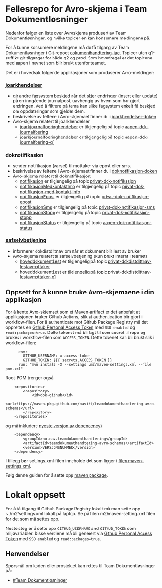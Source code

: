 # Fellesrepo for Avro-skjema i Team Dokumentløsninger
Nedenfor følger en liste over Avroskjema produsert av Team Dokumentløsninger, og hvilke topicer en kan konsumere meldingene på. 

For å kunne konsumere meldingene må du få tilgang av Team Dokumentløsninger i Git-repoet [dokumenthandtering-iac](https://github.com/navikt/dokumenthandtering-iac).
Topicer uten q1-suffiks gir tilganger for både q2 og prod. Som hovedregel er det topicene med aapen i navnet som blir brukt utenfor teamet.

Det er i hovedsak følgende applikasjoner som produserer Avro-meldinger:
### [joarkhendelser](https://github.com/navikt/joarkhendelser)
  - gir andre fagsystem beskjed når det skjer endringer (insert eller update) på en inngående journalpost, uavhengig av hvem som har gjort endringen. Ved å filtrere på tema kan ulike fagsystem enkelt få beskjed om oppdateringar som gjelder dem.
  - beskrivelse av feltene i Avro-skjemaet finner du i [joarkhendelser-doken](https://confluence.adeo.no/display/BOA/Joarkhendelser)
  - Avro-skjema relatert til joarkhendelser:
    - [joarkjournalfoeringhendelser](src/main/avro/doknotifikasjon/joarkjournalfoeringhendelser.avsc) er tilgjengelig på topic [aapen-dok-journalfoering](https://github.com/navikt/dokumenthandtering-iac/blob/master/kafka-aiven/aapen-dok-journalfoering/topic.yaml)
    - [joarkjournalfoeringhendelser](src/main/avro/doknotifikasjon/joarkjournalfoeringhendelser.avsc) er tilgjengelig på topic [aapen-dok-journalfoering-q1](https://github.com/navikt/dokumenthandtering-iac/blob/master/kafka-aiven/aapen-dok-journalfoering-q1/topic.yaml)
    
### [doknotifikasjon](https://github.com/navikt/doknotifikasjon-2)
  - sender notifikasjon (varsel) til mottaker via epost eller sms.
  - beskrivelse av feltene i Avro-skjemaet finner du i [doknotifikasjon-doken](https://confluence.adeo.no/display/BOA/doknotifikasjon+-+Funksjonell+Beskrivelse)
  - Avro-skjema relatert til doknotifikasjon:
    - [notifikasjon](src/main/avro/doknotifikasjon/notifikasjon.avsc) er tilgjengelig på topic [privat-dok-notifikasjon](https://github.com/navikt/dokumenthandtering-iac/blob/master/kafka-aiven/privat-dok-notifikasjon/topic.yaml)
    - [notifikasjonMedKontaktInfo](src/main/avro/doknotifikasjon/notifikasjonMedKontaktInfo.avsc) er tilgjengelig på topic [privat-dok-notifikasjon-med-kontakt-info](https://github.com/navikt/dokumenthandtering-iac/blob/master/kafka-aiven/privat-dok-notifikasjon-med-kontakt-info/topic.yaml)
    - [notifikasjonEpost](src/main/avro/doknotifikasjon/notifikasjonEpost.avsc) er tilgjengelig på topic [privat-dok-notifikasjon-epost](https://github.com/navikt/dokumenthandtering-iac/blob/master/kafka-aiven/privat-dok-notifikasjon-epost/topic.yaml)
    - [notifikasjonSms](src/main/avro/doknotifikasjon/notifikasjonSms.avsc) er tilgjengelig på topic [privat-dok-notifikasjon-sms](https://github.com/navikt/dokumenthandtering-iac/blob/master/kafka-aiven/privat-dok-notifikasjon-sms/topic.yaml)
    - [notifikasjonStopp](src/main/avro/doknotifikasjon/notifikasjonStopp.avsc) er tilgjengelig på topic [privat-dok-notifikasjon-stopp](https://github.com/navikt/dokumenthandtering-iac/blob/master/kafka-aiven/privat-dok-notifikasjon-stopp/topic.yaml)
    - [notifikasjonStatus](src/main/avro/doknotifikasjon/notifikasjonStatus.avsc) er tilgjengelig på topic [aapen-dok-notifikasjon-status](https://github.com/navikt/dokumenthandtering-iac/blob/master/kafka-aiven/aapen-dok-notifikasjon-status/topic.yaml)

### [safselvbetjening](https://github.com/navikt/safselvbetjening)
  - informerer dokdistdittnav om når et dokument blir lest av bruker
  - Avro-skjema relatert til safselvbetjening (kun brukt internt i teamet)
    - [hoveddokumentLest](src/main/avro/doknotifikasjon/hoveddokumentLest.avsc) er tilgjengelig på topic [privat-dokdistdittnav-lestavmottaker](https://github.com/navikt/dokumenthandtering-iac/blob/master/kafka-aiven/privat-dokdistdittnav-lestavmottaker/topic.yaml)
    - [hoveddokumentLest](src/main/avro/doknotifikasjon/hoveddokumentLest.avsc) er tilgjengelig på topic [privat-dokdistdittnav-lestavmottaker-q1](https://github.com/navikt/dokumenthandtering-iac/blob/master/kafka-aiven/privat-dokdistdittnav-lestavmottaker-q1/topic.yaml)

## Oppsett for å kunne bruke Avro-skjemaene i din applikasjon
For å hente Avro-skjemaet som et Maven-artifact er det anbefalt at applikasjonen bruker Github Actions, slik at authentication blir gjort i workflow-filen. 
For å authenticate mot Github Package Registry må det opprettes en [Github Personal Access Token](https://github.com/settings/tokens) med `SSO enabled` og `read:packages=true`. 
Dette tokenet må bli lagt til som secret til repo og brukes i workflow-filen som `ACCESS_TOKEN`. Dette tokenet kan bli brukt slik i workflow-filen:

```
      env:
        GITHUB_USERNAME: x-access-token
        GITHUB_TOKEN: ${{ secrets.ACCESS_TOKEN }}
      run: "mvn install -X --settings .m2/maven-settings.xml --file pom.xml"
```

Root-POM trenger også
```
	<repositories>
		<repository>
			<id>dok-github</id>
			<url>https://maven.pkg.github.com/navikt/teamdokumenthandtering-avro-schemas</url>
		</repository>
	</repositories>
```
og må inkludere [nyeste versjon av dependency](https://github.com/navikt/teamdokumenthandtering-avro-schemas/packages/1065405))
```
    <dependency>
        <groupId>no.nav.teamdokumenthandtering</groupId>
        <artifactId>teamdokumenthandtering-avro-schemas</artifactId>
        <version>VERSJONSNUMMER</version>
    </dependency>
```

I tillegg bør settings.xml-filen inneholde det som ligger i [filen maven-settings.xml](https://github.com/navikt/teamdokumenthandtering-avro-schemas/blob/master/m2/maven-settings.xml).

Følg denne guiden for å sette opp [maven package](https://docs.github.com/en/packages/working-with-a-github-packages-registry/working-with-the-apache-maven-registry).

# Lokalt oppsett

For å få tilgang til Github Package Registry lokalt må man sette opp ~./m2/settings.xml lokalt på laptop. Se på filen m2/maven-setting.xml filen for det som må settes opp.

Neste steg er å sette opp `GITHUB_USERNAME` and `GITHUB_TOKEN` som miljøvariabler. Disse verdiene må bli generert via [Github Personal Access Token](https://github.com/settings/tokens) med `SSO enabled` og `read:packages=true`.

## Henvendelser
Spørsmål om koden eller prosjektet kan rettes til Team Dokumentløsninger på:
* [\#Team Dokumentløsninger](https://app.slack.com/client/T5LNAMWNA/C6W9E5GPJ)